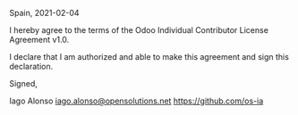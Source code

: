 Spain, 2021-02-04

I hereby agree to the terms of the Odoo Individual Contributor License
Agreement v1.0.

I declare that I am authorized and able to make this agreement and sign this
declaration.

Signed,

Iago Alonso iago.alonso@opensolutions.net https://github.com/os-ia
